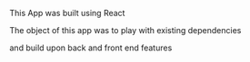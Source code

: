 This App was built using React

The object of this app was to play with existing dependencies 

and build upon back and front end features
